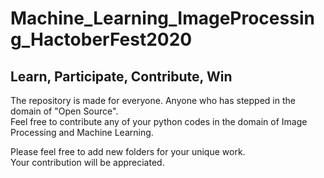 # Machine_Learning_ImageProcessing_HactoberFest2020
## Learn, Participate, Contribute, Win 
The repository is made for everyone. Anyone who has stepped in the domain of "Open Source".<br />
Feel free to contribute any of your python codes in the domain of Image Processing and Machine Learning.<br />

Please feel free to add new folders for your unique work.<br />
Your contribution will be appreciated.
